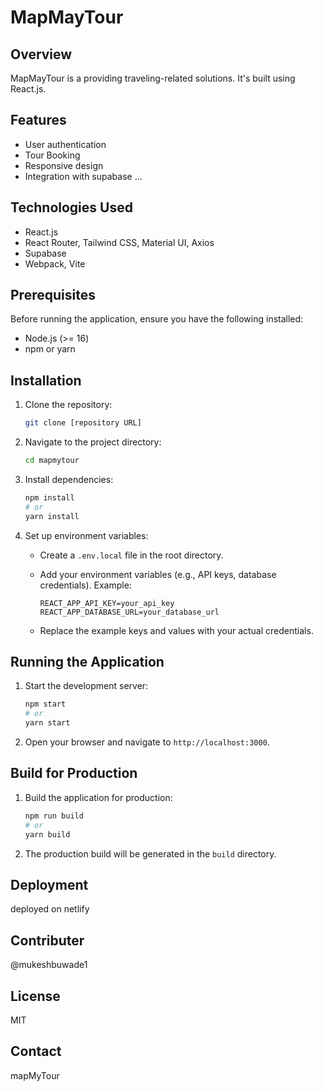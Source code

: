 # MapMayTour

## Overview

MapMayTour is a providing traveling-related solutions. It's built using React.js.

## Features

*  User authentication
* Tour Booking
* Responsive design
* Integration with supabase
    ...

## Technologies Used

* React.js
* React Router, Tailwind CSS, Material UI, Axios
* Supabase
* Webpack, Vite

## Prerequisites

Before running the application, ensure you have the following installed:

* Node.js (>= 16)
* npm or yarn 

## Installation

1.  Clone the repository:

    ```bash
    git clone [repository URL]
    ```

2.  Navigate to the project directory:

    ```bash
    cd mapmytour
    ```

3.  Install dependencies:

    ```bash
    npm install
    # or
    yarn install
    ```

4.  Set up environment variables:

    * Create a `.env.local` file in the root directory.
    * Add your environment variables (e.g., API keys, database credentials). Example:

        ```
        REACT_APP_API_KEY=your_api_key
        REACT_APP_DATABASE_URL=your_database_url
        ```

    * Replace the example keys and values with your actual credentials.

## Running the Application

1.  Start the development server:

    ```bash
    npm start
    # or
    yarn start
    ```

2.  Open your browser and navigate to `http://localhost:3000`.

## Build for Production

1.  Build the application for production:

    ```bash
    npm run build
    # or
    yarn build
    ```

2.  The production build will be generated in the `build` directory.

## Deployment

deployed on netlify

## Contributer
@mukeshbuwade1

## License

MIT

## Contact

mapMyTour
